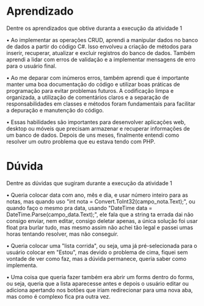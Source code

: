 # Aprendizado
Dentre os aprendizados que obtive duranta a execução da atividade 1

• Ao implementar as operações CRUD, aprendi a manipular dados no banco de dados a partir do código C#. Isso envolveu a criação de métodos para inserir, recuperar, atualizar e excluir registros do banco de dados. Também aprendi a lidar com erros de validação e a implementar mensagens de erro para o usuário final.

• Ao me deparar com inúmeros erros, também aprendi que é importante manter uma boa documentação do código e utilizar boas práticas de programação para evitar problemas futuros. A codificação limpa e organizada, a utilização de comentários claros e a separação de responsabilidades em classes e métodos foram fundamentais para facilitar a depuração e manutenção do código.

• Essas habilidades são importantes para desenvolver aplicações web, desktop ou móveis que precisam armazenar e recuperar informações de um banco de dados. Depois de uns meses, finalmente entendi como resolver um outro problema que eu estava tendo com PHP.

# Dúvida
Dentre as dúvidas que sugiram durante a execução da atividade 1

• Queria colocar data com ano, mês e dia, e usar número inteiro para as notas, mas quando uso "int nota = Convert.ToInt32(campo_nota.Text);", ou quando faço o mesmo pra data, usando "DateTime data = DateTime.Parse(campo_data.Text);", ele fala que a string ta errada dai não consigo enviar, nem editar, consigo deletar apenas, a única solução foi usar float pra burlar tudo, mas mesmo assim não achei tão legal e passei umas horas tentando resolver, mas não conseguir.

• Queria colocar uma "lista corrida", ou seja, uma já pré-selecionada para o usuário colocar em "Estou", mas devido o problema de cima, fiquei sem vontade de ver como faz, mas a dúvida permanece, queria saber como implementa.

• Uma coisa que queria fazer também era abrir um forms dentro do forms, ou seja, queria que a lista aparecesse antes e depois o usuário editar ou adiciona apertando nos botões que iriam redirecionar para uma nova aba, mas como é complexo fica pra outra vez.
